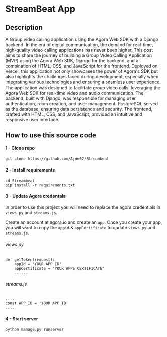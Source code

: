 # StreamBeat App

## Description 
A Group video calling application using the Agora Web SDK with a Django backend.
In the era of digital communication, the demand for real-time, high-quality video calling applications has never been higher. This post aims to share the journey of building a Group Video Calling Application (MVP) using the Agora Web SDK, Django for the backend, and a combination of HTML, CSS, and JavaScript for the frontend. Deployed on Vercel, this application not only showcases the power of Agora's SDK but also highlights the challenges faced during development, especially when integrating various technologies and ensuring a seamless user experience.
The application was designed to facilitate group video calls, leveraging the Agora Web SDK for real-time video and audio communication. The backend, built with Django, was responsible for managing user authentication, room creation, and user management. PostgreSQL served as the database, ensuring data persistence and security. The frontend, crafted with HTML, CSS, and JavaScript, provided an intuitive and responsive user interface.

##  How to use this source code

#### 1 - Clone repo
```
git clone https://github.com/Ajoe62/Streambeat
```

#### 2 - Install requirements
```
cd Streambeat
pip install -r requirements.txt
```

#### 3 - Update Agora credentals
In order to use this project you will need to replace the agora credentials in `views.py` and `streams.js`.

Create an account at agora.io and create an `app`. Once you create your app, you will want to copy the `appid` & `appCertificate` to update `views.py` and `streams.js`.

###### views.py
```
def getToken(request):
    appId = "YOUR APP ID"
    appCertificate = "YOUR APPS CERTIFICATE"
    ......
```

###### streams.js
```
....
const APP_ID = 'YOUR APP ID'
....
```


#### 4 - Start server
```
python manage.py runserver
```


